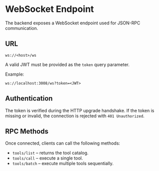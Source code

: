 # WebSocket Endpoint

The backend exposes a WebSocket endpoint used for JSON-RPC communication.

## URL
`ws://<host>/ws`

A valid JWT must be provided as the `token` query parameter.

Example:
```
ws://localhost:3008/ws?token=<JWT>
```

## Authentication
The token is verified during the HTTP upgrade handshake. If the token is missing or invalid, the connection is rejected with `401 Unauthorized`.

## RPC Methods
Once connected, clients can call the following methods:
- `tools/list` – returns the tool catalog.
- `tools/call` – execute a single tool.
- `tools/batch` – execute multiple tools sequentially.
